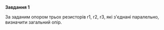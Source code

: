 **Завдання 1**

За заданим опором трьох резисторів r1, r2, r3, які з'єднані паралельно, визначити загальний опір.
